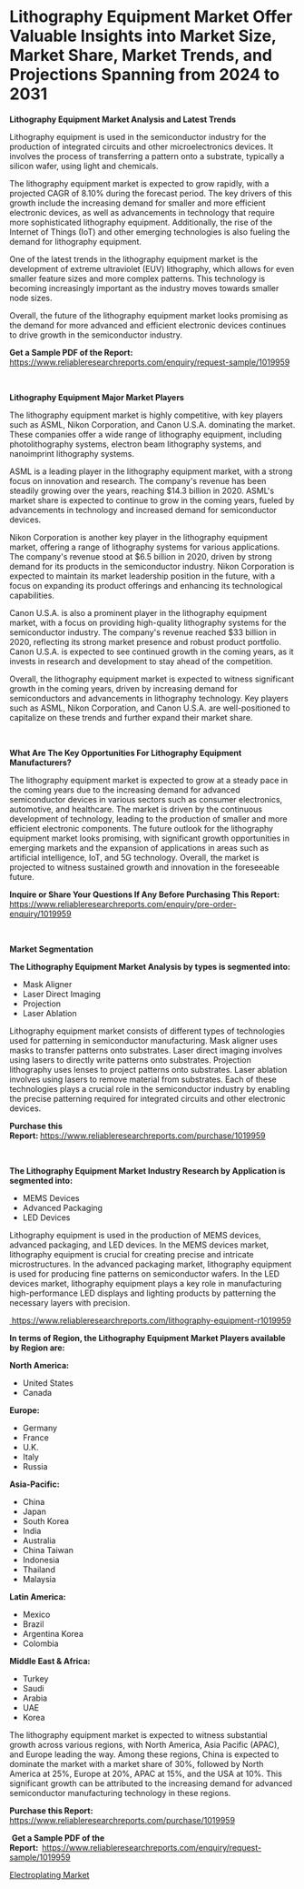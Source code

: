 <p><h1>Lithography Equipment Market Offer Valuable Insights into Market Size, Market Share, Market Trends, and Projections Spanning from 2024 to 2031</h1></p><p><strong>Lithography Equipment Market Analysis and Latest Trends</strong></p>
<p><p>Lithography equipment is used in the semiconductor industry for the production of integrated circuits and other microelectronics devices. It involves the process of transferring a pattern onto a substrate, typically a silicon wafer, using light and chemicals.</p><p>The lithography equipment market is expected to grow rapidly, with a projected CAGR of 8.10% during the forecast period. The key drivers of this growth include the increasing demand for smaller and more efficient electronic devices, as well as advancements in technology that require more sophisticated lithography equipment. Additionally, the rise of the Internet of Things (IoT) and other emerging technologies is also fueling the demand for lithography equipment.</p><p>One of the latest trends in the lithography equipment market is the development of extreme ultraviolet (EUV) lithography, which allows for even smaller feature sizes and more complex patterns. This technology is becoming increasingly important as the industry moves towards smaller node sizes.</p><p>Overall, the future of the lithography equipment market looks promising as the demand for more advanced and efficient electronic devices continues to drive growth in the semiconductor industry.</p></p>
<p><strong>Get a Sample PDF of the Report:&nbsp;</strong> <a href="https://www.reliableresearchreports.com/enquiry/request-sample/1019959">https://www.reliableresearchreports.com/enquiry/request-sample/1019959</a></p>
<p>&nbsp;</p>
<p><strong>Lithography Equipment Major Market Players</strong></p>
<p><p>The lithography equipment market is highly competitive, with key players such as ASML, Nikon Corporation, and Canon U.S.A. dominating the market. These companies offer a wide range of lithography equipment, including photolithography systems, electron beam lithography systems, and nanoimprint lithography systems.</p><p>ASML is a leading player in the lithography equipment market, with a strong focus on innovation and research. The company's revenue has been steadily growing over the years, reaching $14.3 billion in 2020. ASML's market share is expected to continue to grow in the coming years, fueled by advancements in technology and increased demand for semiconductor devices.</p><p>Nikon Corporation is another key player in the lithography equipment market, offering a range of lithography systems for various applications. The company's revenue stood at $6.5 billion in 2020, driven by strong demand for its products in the semiconductor industry. Nikon Corporation is expected to maintain its market leadership position in the future, with a focus on expanding its product offerings and enhancing its technological capabilities.</p><p>Canon U.S.A. is also a prominent player in the lithography equipment market, with a focus on providing high-quality lithography systems for the semiconductor industry. The company's revenue reached $33 billion in 2020, reflecting its strong market presence and robust product portfolio. Canon U.S.A. is expected to see continued growth in the coming years, as it invests in research and development to stay ahead of the competition.</p><p>Overall, the lithography equipment market is expected to witness significant growth in the coming years, driven by increasing demand for semiconductors and advancements in lithography technology. Key players such as ASML, Nikon Corporation, and Canon U.S.A. are well-positioned to capitalize on these trends and further expand their market share.</p></p>
<p>&nbsp;</p>
<p><strong>What Are The Key Opportunities For Lithography Equipment Manufacturers?</strong></p>
<p><p>The lithography equipment market is expected to grow at a steady pace in the coming years due to the increasing demand for advanced semiconductor devices in various sectors such as consumer electronics, automotive, and healthcare. The market is driven by the continuous development of technology, leading to the production of smaller and more efficient electronic components. The future outlook for the lithography equipment market looks promising, with significant growth opportunities in emerging markets and the expansion of applications in areas such as artificial intelligence, IoT, and 5G technology. Overall, the market is projected to witness sustained growth and innovation in the foreseeable future.</p></p>
<p><strong>Inquire or Share Your Questions If Any Before Purchasing This Report:</strong> <a href="https://www.reliableresearchreports.com/enquiry/pre-order-enquiry/1019959">https://www.reliableresearchreports.com/enquiry/pre-order-enquiry/1019959</a></p>
<p>&nbsp;</p>
<p><strong>Market Segmentation</strong></p>
<p><strong>The Lithography Equipment Market Analysis by types is segmented into:</strong></p>
<p><ul><li>Mask Aligner</li><li>Laser Direct Imaging</li><li>Projection</li><li>Laser Ablation</li></ul></p>
<p><p>Lithography equipment market consists of different types of technologies used for patterning in semiconductor manufacturing. Mask aligner uses masks to transfer patterns onto substrates. Laser direct imaging involves using lasers to directly write patterns onto substrates. Projection lithography uses lenses to project patterns onto substrates. Laser ablation involves using lasers to remove material from substrates. Each of these technologies plays a crucial role in the semiconductor industry by enabling the precise patterning required for integrated circuits and other electronic devices.</p></p>
<p><strong>Purchase this Report:&nbsp;</strong><a href="https://www.reliableresearchreports.com/purchase/1019959">https://www.reliableresearchreports.com/purchase/1019959</a></p>
<p>&nbsp;</p>
<p><strong>The Lithography Equipment Market Industry Research by Application is segmented into:</strong></p>
<p><ul><li>MEMS Devices</li><li>Advanced Packaging</li><li>LED Devices</li></ul></p>
<p><p>Lithography equipment is used in the production of MEMS devices, advanced packaging, and LED devices. In the MEMS devices market, lithography equipment is crucial for creating precise and intricate microstructures. In the advanced packaging market, lithography equipment is used for producing fine patterns on semiconductor wafers. In the LED devices market, lithography equipment plays a key role in manufacturing high-performance LED displays and lighting products by patterning the necessary layers with precision.</p></p>
<p><a href="https://www.reliableresearchreports.com/lithography-equipment-r1019959">&nbsp;https://www.reliableresearchreports.com/lithography-equipment-r1019959</a></p>
<p><strong>In terms of Region, the Lithography Equipment Market Players available by Region are:</strong></p>
<p>
    <p> <strong> North America: </strong>
        <ul>
            <li>United States</li>
            <li>Canada</li>
        </ul>
        </p> 
    <p> <strong> Europe: </strong>
        <ul>
            <li>Germany</li>
            <li>France</li>
            <li>U.K.</li>
            <li>Italy</li>
            <li>Russia</li>
        </ul>
        </p> 
    <p> <strong> Asia-Pacific: </strong>
        <ul>
            <li>China</li>
            <li>Japan</li>
            <li>South Korea</li>
            <li>India</li>
            <li>Australia</li>
            <li>China Taiwan</li>
            <li>Indonesia</li>
            <li>Thailand</li>
            <li>Malaysia</li>
        </ul>
        </p> 
    <p> <strong> Latin America: </strong>
        <ul>
            <li>Mexico</li>
            <li>Brazil</li>
            <li>Argentina Korea</li>
            <li>Colombia</li>
        </ul>
        </p> 
    <p> <strong> Middle East & Africa: </strong>
        <ul>
            <li>Turkey</li>
            <li>Saudi</li>
            <li>Arabia</li>
            <li>UAE</li>
            <li>Korea</li>
        </ul>
    </p>
    </p>
<p><p>The lithography equipment market is expected to witness substantial growth across various regions, with North America, Asia Pacific (APAC), and Europe leading the way. Among these regions, China is expected to dominate the market with a market share of 30%, followed by North America at 25%, Europe at 20%, APAC at 15%, and the USA at 10%. This significant growth can be attributed to the increasing demand for advanced semiconductor manufacturing technology in these regions.</p></p>
<p><strong>Purchase this Report: </strong><a href="https://www.reliableresearchreports.com/purchase/1019959">https://www.reliableresearchreports.com/purchase/1019959</a></p>
<p>&nbsp;<strong>Get a Sample PDF of the Report:&nbsp;&nbsp;</strong><a href="https://www.reliableresearchreports.com/enquiry/request-sample/1019959">https://www.reliableresearchreports.com/enquiry/request-sample/1019959</a></p>
<p><strong></strong></p>
<p><p><a href="https://invited-way-688.notion.site/Electroplating-Market-Research-Report-Provides-thorough-Industry-Overview-which-offers-an-In-Depth--80fc6f7f4a0c4f0bacbf7c6d3db40699">Electroplating Market</a></p></p>